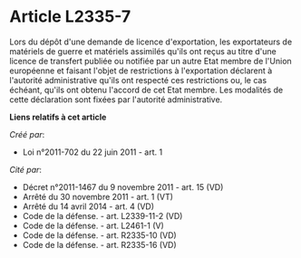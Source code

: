 # Article L2335-7

Lors du dépôt d'une demande de licence d'exportation, les exportateurs de matériels de guerre et matériels assimilés qu'ils
ont reçus au titre d'une licence de transfert publiée ou notifiée par un autre Etat membre de l'Union européenne et faisant
l'objet de restrictions à l'exportation déclarent à l'autorité administrative qu'ils ont respecté ces restrictions ou, le cas
échéant, qu'ils ont obtenu l'accord de cet Etat membre. Les modalités de cette déclaration sont fixées par l'autorité
administrative.

**Liens relatifs à cet article**

_Créé par_:

  - Loi n°2011-702 du 22 juin 2011 - art. 1

_Cité par_:

  - Décret n°2011-1467 du 9 novembre 2011 - art. 15 (VD)
  - Arrêté du 30 novembre 2011 - art. 1 (VT)
  - Arrêté du 14 avril 2014 - art. 4 (VD)
  - Code de la défense. - art. L2339-11-2 (VD)
  - Code de la défense. - art. L2461-1 (V)
  - Code de la défense. - art. R2335-10 (VD)
  - Code de la défense. - art. R2335-16 (VD)
